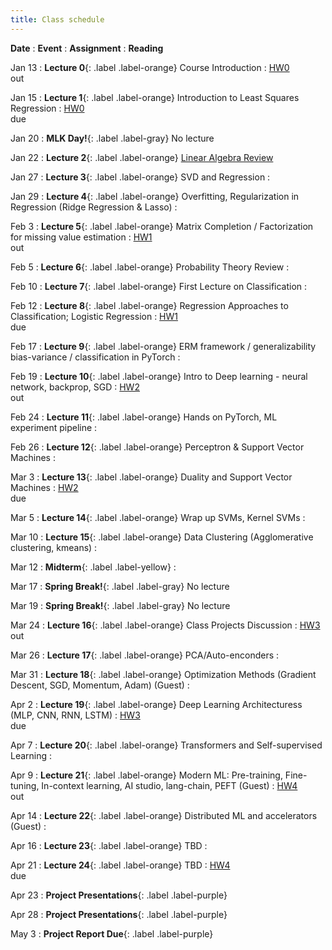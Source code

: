 ```yaml
---
title: Class schedule
---
```

**Date**
: **Event**
    : **Assignment**
        : **Reading**

Jan 13
: **Lecture 0**{: .label .label-orange} Course Introduction
	: [HW0](/main/homeworks/#homework-0-survey) <br> out

Jan 15
: **Lecture 1**{: .label .label-orange} Introduction to Least Squares Regression
    : [HW0](/main/homeworks/#homework-0-survey) <br> due

Jan 20
: **MLK Day!**{: .label .label-gray} No lecture

Jan 22
: **Lecture 2**{: .label .label-orange} [Linear Algebra Review](/assets/lectures/LinearAlgebraReviewNotes.pdf)
        <!-- : [[M1]](/info/books/#primary-textbooks) <br> Ch1 -->

Jan 27
: **Lecture 3**{: .label .label-orange} SVD and Regression
    : 

Jan 29
: **Lecture 4**{: .label .label-orange} Overfitting, Regularization in Regression (Ridge Regression & Lasso) 
    : 

Feb 3
: **Lecture 5**{: .label .label-orange} Matrix Completion / Factorization for missing value estimation
    : [HW1](/main/homeworks/#homework-1) <br> out

Feb 5
: **Lecture 6**{: .label .label-orange} Probability Theory Review
    : 

Feb 10
: **Lecture 7**{: .label .label-orange} First Lecture on Classification
    : 

Feb 12
: **Lecture 8**{: .label .label-orange} Regression Approaches to Classification; Logistic Regression
    : [HW1](/main/homeworks/#homework-1) <br> due
 
Feb 17
: **Lecture 9**{: .label .label-orange} ERM framework / generalizability bias-variance / classification in PyTorch
    : 

Feb 19
: **Lecture 10**{: .label .label-orange} Intro to Deep learning - neural network, backprop, SGD
    : [HW2](/main/homeworks/#homework-2) <br> out

Feb 24
: **Lecture 11**{: .label .label-orange} Hands on PyTorch, ML experiment pipeline
    : 

Feb 26
: **Lecture 12**{: .label .label-orange} Perceptron & Support Vector Machines
    : 

Mar 3
: **Lecture 13**{: .label .label-orange} Duality and Support Vector Machines
    : [HW2](/main/homeworks/#homework-2) <br> due

Mar 5
: **Lecture 14**{: .label .label-orange} Wrap up SVMs, Kernel SVMs
    : 

Mar 10
: **Lecture 15**{: .label .label-orange} Data Clustering (Agglomerative clustering, kmeans)
    : 

Mar 12
: **Midterm**{: .label .label-yellow} 
    : 

Mar 17
: **Spring Break!**{: .label .label-gray} No lecture

Mar 19
: **Spring Break!**{: .label .label-gray} No lecture

Mar 24
: **Lecture 16**{: .label .label-orange} Class Projects Discussion
    : [HW3](/main/homeworks/#homework-3) <br> out

Mar 26
: **Lecture 17**{: .label .label-orange} PCA/Auto-enconders
    : 

Mar 31
: **Lecture 18**{: .label .label-orange} Optimization Methods (Gradient Descent, SGD, Momentum, Adam) (Guest)
    : 

Apr 2
: **Lecture 19**{: .label .label-orange} Deep Learning Architecturess (MLP, CNN, RNN, LSTM)
    : [HW3](/main/homeworks/#homework-3) <br> due
 
Apr 7
: **Lecture 20**{: .label .label-orange} Transformers and Self-supervised Learning
    : 

Apr 9
: **Lecture 21**{: .label .label-orange} Modern ML: Pre-training, Fine-tuning, In-context learning, AI studio, lang-chain, PEFT (Guest)
    : [HW4](/main/homeworks/#homework-4) <br> out

Apr 14
: **Lecture 22**{: .label .label-orange} Distributed ML and accelerators (Guest)
    : 

Apr 16
: **Lecture 23**{: .label .label-orange} TBD
    : 

Apr 21
: **Lecture 24**{: .label .label-orange} TBD
    : [HW4](/main/homeworks/#homework-4) <br> due

Apr 23
: **Project Presentations**{: .label .label-purple}

Apr 28
: **Project Presentations**{: .label .label-purple}

May 3
: **Project Report Due**{: .label .label-purple}

<!-- Sep/10
: **Lecture 2**{: .label .label-red} [Parameter estimation](/main/Lectures/#lecture-2)
    : [HW0](/main/homeworks/#homework-0) <br> due <br> [HW1](/main/homeworks/#homework-1) <br> out 
        : [[M1]](/info/books/#primary-textbooks) <br> Ch4.2


Sep/12
: **Lecture 3**{: .label .label-red} Bayesian view of estimation  
    : <br>
        : [[M1]](/info/books/#primary-textbooks) <br> Ch 4.6.1--4.6.4

Sep/13
: **Problem session**{: .label .label-purple}

Sep/17
: **Lecture 4**{: .label .label-red} Linear regression 
    : HW1 due  <br> HW2 out
        : [[M1]](/info/books/#primary-textbooks) <br> Ch 11.1--11.3

Sep/19
: **Lecture 5**{: .label .label-red} Bayesian linear regression 
    : <br>
        : [[M1]](/info/books/#primary-textbooks) <br> Ch 11.7.1--11.7.5

Sep/20
: **Student Holiday!**{: .label .label-gray} No problem session

Sep/24
: **Lecture 6**{: .label .label-red} Bias/variance, regularization 
    : <br>
        : [[M1]](/info/books/#primary-textbooks) <br> Ch 4.7, 11.3

Sep/26
: **Lecture 7**{: .label .label-red} Evaluating estimators, consistency
    : <br>
        : [[JWHT]](/info/books/#primary-textbooks) 5.1 (best) <br> 
        : [[M1]](/info/books/#primary-textbooks) 5.4.3 (brief) <br> 
		: [[SB]](/info/books/#primary-textbooks) 11.2 (optional) <br> 

Sep/27
: **Problem session**{: .label .label-purple}

Oct/1
: **Lecture 8**{: .label .label-red} Classification, ranking 
    : HW2 due  <br>  HW3 out
	  : [[M1]](/info/books/#primary-textbooks) <br> 9.1, 9.2.1--9.2.3, 9.3.1, 9.4, 10.1, 10.2, 10.3.1--3
	  : [[B]](/info/books/#primary-textbooks) <br> 4.1--4.3  (another view)

Oct/3
: **Lecture 9**{: .label .label-red} Online learning, regret
    : <br>
        : [[SB]](/info/books/#primary-textbooks) <br> Ch 21

    
Oct/4
: **Problem session**{: .label .label-purple}

Oct/8
: **Lecture 10**{: .label .label-red} Neural networks
    : HW3 due  <br> MP1 out
        : [[M1]](/info/books/#primary-textbooks) <br> Ch 18.1-18.4, 13.1
        : [[JWHT]](/info/books/#primary-textbooks) <br> Ch 8.1, 8.2 (for lecture 10 first part)

Oct/10
: **Lecture 11**{: .label .label-red} Optimization, regularization
    : <br>
        : [[M1]](/info/books/#primary-textbooks) <br> Ch 13.2, 13.3, 15.1, 15.2

Oct/11
: **Problem session**{: .label .label-purple}

Oct/15
: **Holiday!**{: .label .label-gray} No lecture

Oct/17
: **Lecture 12**{: .label .label-red} Neural network models and problem structures
    : MP1 due
        : [[B2]](/info/books/#primary-textbooks) <br> Ch 10, 13

Oct/18
: **Review sessions**{: .label .label-blue}

Oct/22
: **Lecture 13**{: .label .label-red} Over-parameterization, generalization
    : HW4 out
        : [[B2]](/info/books/#primary-textbooks) <br> Ch 12

Oct/24
: **Midterm**{: .label .label-yellow} 7PM--9PM  (No lecture)

Oct/25
: **No problem session**{: .label .label-gray}

Oct/29
: **Lecture 14**{: .label .label-red} Robustness, uncertainty quantification
    : <br>
        : [[Here]](https://adversarial-ml-tutorial.org/linear_models/) <br> Ch 1 & 2
        : [[M2]](/info/books/#primary-textbooks) <br> Ch 19.8

Oct/31
: **Lecture 15**{: .label .label-red} Domain adaptation, covariate shift
    : <br>
        : [[M2]](https://adversarial-ml-tutorial.org/linear_models/) <br> 19.1, 19.2, 19.5.2, 19.5.3, 19.5.4

Nov/1
: **Problem session**{: .label .label-purple}

Nov/5
: **Lecture 16**{: .label .label-red} Temporal and spatial data
    : HW4 due  <br> HW5 out
        : [[M1]](/info/books/#primary-textbooks) <br> Ch 17 - 17.2

Nov/7
: **Lecture 17**{: .label .label-red} Handling missing data
    : <br>
        : [[Here]](https://onlinelibrary-wiley-com.libproxy.mit.edu/doi/book/10.1002/9781119482260) <br> Ch 1 
        : [[M1]](/info/books/#primary-textbooks) <br> Ch 1.5.5

Nov/8
: **Problem session**{: .label .label-purple}

Nov/12
: **Lecture 18**{: .label .label-red} Dimensionality reduction
    : <br>
        : [[M1]](/info/books/#primary-textbooks) <br> Ch 20-20.1

Nov/14
: **Lecture 19**{: .label .label-red} Dimensionality reduction
    : HW5 due  <br> HW6 out
        : [[M1]](/info/books/#primary-textbooks) <br> Ch 20-20.4.10

Nov/15
: **Problem session**{: .label .label-purple}

Nov/19
: **Lecture 20**{: .label .label-red} Modeling complex densities 
    : MP2 out
        : [[M1]](/info/books/#primary-textbooks) <br> Ch 16.3.1--3; 3.5; 8.7; 21.4

Nov/21
: **Lecture 21**{: .label .label-red} Variational auto-encoders
    : <br>
        : [[M2]](/info/books/#primary-textbooks) <br> Ch 20; 21.1--2

Nov/22
: **Problem session**{: .label .label-purple}

Nov/26
: **Lecture 22**{: .label .label-red} Diffusion models
    : HW6 due
        : [[M2]](/info/books/#primary-textbooks) <br> Ch 25.1--4  

Nov/28
: **Holiday!**{: .label .label-gray} No lecture

Nov/29
: **Holiday!!**{: .label .label-gray} No problem session

Dec/3
: **Lecture 23**{: .label .label-red} Flow-matching models
    : <br>
        : [[M2]](/info/books/#primary-textbooks) <br> Ch 23.1

Dec/5
: **Lecture 24**{: .label .label-red} Some (more) ways to do machine learning wrong!

Dec/6
: **No problem session**{: .label .label-gray} 
    : MP2 due

Dec/10
: **Review**{: .label .label-blue} -->
